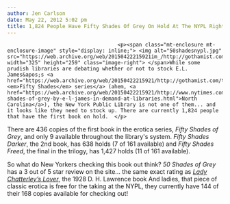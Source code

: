 ```yaml
---
author: Jen Carlson
date: May 22, 2012 5:02 pm
title: 1,824 People Have Fifty Shades Of Grey On Hold At The NYPL Right Now
---
```


	
										<p><span class="mt-enclosure mt-enclosure-image" style="display: inline;"> <img alt="50shadesnypl.jpg" src="https://web.archive.org/web/20150422215921im_/http://gothamist.com/attachments/arts_jen/50shadesnypl.jpg" width="325" height="259" class="image-right"> </span>While some prudish libraries are debating whether or not to stock E.L. James&apos;s <a href="https://web.archive.org/web/20150422215921/http://gothamist.com/tags/fiftyshadesofgrey"><em>Fifty Shades</em> series</a> (ahem, <a href="https://web.archive.org/web/20150422215921/http://www.nytimes.com/2012/05/22/books/fifty-shades-of-grey-by-e-l-james-in-demand-at-libraries.html">North Carolina</a>), the New York Public Library is not one of them... and it looks like they need to stock up. There are currently 1,824 people that have the first book on hold.  </p>

<p>There are 436 copies of the first book in the erotica series, <em>Fifty Shades of Grey</em>, and only 9 available throughout the library&apos;s system. <em>Fifty Shades Darker</em>, the 2nd book, has 638 holds (7 of 161 available) and <em>Fifty Shades Freed</em>, the final in the trilogy, has 1,427 holds (11 of 161 available).</p>

<p>So what do New Yorkers checking this book out think? <em>50 Shades of Grey</em> has a 3 out of 5 star review on the site... the same exact rating as <a href="https://web.archive.org/web/20150422215921/http://nypl.bibliocommons.com/item/show/18039969052_lady_chatterleys_lover"><em>Lady Chatterley&#x2019;s Lover</em></a>, the  1928 D. H. Lawrence book And ladies, that piece of classic erotica is free for the taking at the NYPL, they currently have 144 of their 168 copies available for checking out!</p>					
										
									
				